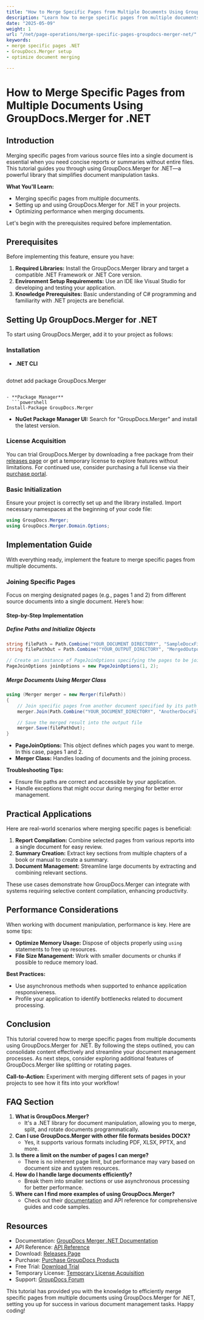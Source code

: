 ```yaml
---
title: "How to Merge Specific Pages from Multiple Documents Using GroupDocs.Merger for .NET"
description: "Learn how to merge specific pages from multiple documents using GroupDocs.Merger for .NET. Follow this step-by-step guide with code examples."
date: "2025-05-09"
weight: 1
url: "/net/page-operations/merge-specific-pages-groupdocs-merger-net/"
keywords:
- merge specific pages .NET
- GroupDocs.Merger setup
- optimize document merging

---
```



# How to Merge Specific Pages from Multiple Documents Using GroupDocs.Merger for .NET

## Introduction

Merging specific pages from various source files into a single document is essential when you need concise reports or summaries without entire files. This tutorial guides you through using GroupDocs.Merger for .NET—a powerful library that simplifies document manipulation tasks.

**What You'll Learn:**
- Merging specific pages from multiple documents.
- Setting up and using GroupDocs.Merger for .NET in your projects.
- Optimizing performance when merging documents.

Let's begin with the prerequisites required before implementation.

## Prerequisites

Before implementing this feature, ensure you have:
1. **Required Libraries:** Install the GroupDocs.Merger library and target a compatible .NET Framework or .NET Core version.
2. **Environment Setup Requirements:** Use an IDE like Visual Studio for developing and testing your application.
3. **Knowledge Prerequisites:** Basic understanding of C# programming and familiarity with .NET projects are beneficial.

## Setting Up GroupDocs.Merger for .NET

To start using GroupDocs.Merger, add it to your project as follows:

### Installation
- **.NET CLI**
  ```bash
dotnet add package GroupDocs.Merger
```

- **Package Manager**
  ```powershell
Install-Package GroupDocs.Merger
```

- **NuGet Package Manager UI:** Search for "GroupDocs.Merger" and install the latest version.

### License Acquisition

You can trial GroupDocs.Merger by downloading a free package from their [releases page](https://releases.groupdocs.com/merger/net/) or get a temporary license to explore features without limitations. For continued use, consider purchasing a full license via their [purchase portal](https://purchase.groupdocs.com/buy).

### Basic Initialization

Ensure your project is correctly set up and the library installed. Import necessary namespaces at the beginning of your code file:

```csharp
using GroupDocs.Merger;
using GroupDocs.Merger.Domain.Options;
```

## Implementation Guide

With everything ready, implement the feature to merge specific pages from multiple documents.

### Joining Specific Pages

Focus on merging designated pages (e.g., pages 1 and 2) from different source documents into a single document. Here’s how:

#### Step-by-Step Implementation

##### Define Paths and Initialize Objects

```csharp
string filePath = Path.Combine("YOUR_DOCUMENT_DIRECTORY", "SampleDocxFile.docx"); // Source file path for merging
string filePathOut = Path.Combine("YOUR_OUTPUT_DIRECTORY", "MergedOutput.docx"); // Output file path

// Create an instance of PageJoinOptions specifying the pages to be joined (pages 1 and 2)
PageJoinOptions joinOptions = new PageJoinOptions(1, 2);
```

##### Merge Documents Using Merger Class

```csharp
using (Merger merger = new Merger(filePath))
{
    // Join specific pages from another document specified by its path
    merger.Join(Path.Combine("YOUR_DOCUMENT_DIRECTORY", "AnotherDocxFile.docx"), joinOptions);

    // Save the merged result into the output file
    merger.Save(filePathOut);
}
```

- **PageJoinOptions:** This object defines which pages you want to merge. In this case, pages 1 and 2.
- **Merger Class:** Handles loading of documents and the joining process.

**Troubleshooting Tips:**
- Ensure file paths are correct and accessible by your application.
- Handle exceptions that might occur during merging for better error management.

## Practical Applications

Here are real-world scenarios where merging specific pages is beneficial:
1. **Report Compilation:** Combine selected pages from various reports into a single document for easy review.
2. **Summary Creation:** Extract key sections from multiple chapters of a book or manual to create a summary.
3. **Document Management:** Streamline large documents by extracting and combining relevant sections.

These use cases demonstrate how GroupDocs.Merger can integrate with systems requiring selective content compilation, enhancing productivity.

## Performance Considerations

When working with document manipulation, performance is key. Here are some tips:
- **Optimize Memory Usage:** Dispose of objects properly using `using` statements to free up resources.
- **File Size Management:** Work with smaller documents or chunks if possible to reduce memory load.
  
**Best Practices:**
- Use asynchronous methods when supported to enhance application responsiveness.
- Profile your application to identify bottlenecks related to document processing.

## Conclusion

This tutorial covered how to merge specific pages from multiple documents using GroupDocs.Merger for .NET. By following the steps outlined, you can consolidate content effectively and streamline your document management processes. As next steps, consider exploring additional features of GroupDocs.Merger like splitting or rotating pages.

**Call-to-Action:** Experiment with merging different sets of pages in your projects to see how it fits into your workflow!

## FAQ Section

1. **What is GroupDocs.Merger?**
   - It's a .NET library for document manipulation, allowing you to merge, split, and rotate documents programmatically.
2. **Can I use GroupDocs.Merger with other file formats besides DOCX?**
   - Yes, it supports various formats including PDF, XLSX, PPTX, and more.
3. **Is there a limit on the number of pages I can merge?**
   - There is no inherent page limit, but performance may vary based on document size and system resources.
4. **How do I handle large documents efficiently?**
   - Break them into smaller sections or use asynchronous processing for better performance.
5. **Where can I find more examples of using GroupDocs.Merger?**
   - Check out their [documentation](https://docs.groupdocs.com/merger/net/) and API reference for comprehensive guides and code samples.

## Resources
- Documentation: [GroupDocs Merger .NET Documentation](https://docs.groupdocs.com/merger/net/)
- API Reference: [API Reference](https://reference.groupdocs.com/merger/net/)
- Download: [Releases Page](https://releases.groupdocs.com/merger/net/)
- Purchase: [Purchase GroupDocs Products](https://purchase.groupdocs.com/buy)
- Free Trial: [Download Trial](https://releases.groupdocs.com/merger/net/)
- Temporary License: [Temporary License Acquisition](https://purchase.groupdocs.com/temporary-license/)
- Support: [GroupDocs Forum](https://forum.groupdocs.com/c/merger)

This tutorial has provided you with the knowledge to efficiently merge specific pages from multiple documents using GroupDocs.Merger for .NET, setting you up for success in various document management tasks. Happy coding!

